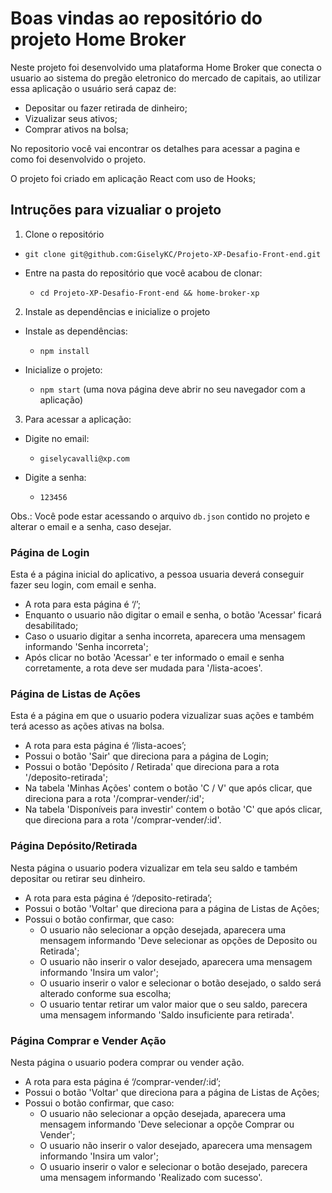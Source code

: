 # Boas vindas ao repositório do projeto Home Broker

Neste projeto foi desenvolvido uma plataforma Home Broker que conecta o usuario ao sistema do pregão eletronico do mercado de capitais, ao utilizar essa aplicação o usuário será capaz de:

  - Depositar ou fazer retirada de dinheiro;
  - Vizualizar seus ativos;
  - Comprar ativos na bolsa;

No repositorio você vai encontrar os detalhes para acessar a pagina e como foi desenvolvido o projeto.

O projeto foi criado em aplicação React com uso de Hooks;

## Intruções para vizualiar o projeto

1. Clone o repositório

  - `git clone git@github.com:GiselyKC/Projeto-XP-Desafio-Front-end.git`

- Entre na pasta do repositório que você acabou de clonar:

  - `cd Projeto-XP-Desafio-Front-end && home-broker-xp`


2. Instale as dependências e inicialize o projeto

- Instale as dependências:

  - `npm install`

- Inicialize o projeto:

  - `npm start` (uma nova página deve abrir no seu navegador com a aplicação)


3. Para acessar a aplicação:

  - Digite no email:

    - `giselycavalli@xp.com`

  - Digite a senha:

    - `123456`


Obs.: Você pode estar acessando o arquivo `db.json` contido no projeto e alterar o email e a senha, caso desejar.


### Página de Login

Esta é a página inicial do aplicativo, a pessoa usuaria deverá conseguir fazer seu login, com email e senha.

  - A rota para esta página é ‘/’;
  - Enquanto o usuario não digitar o email e senha, o botão 'Acessar' ficará desabilitado;
  - Caso o usuario digitar a senha incorreta, aparecera uma mensagem informando 'Senha incorreta';
  - Após clicar no botão 'Acessar' e ter informado o email e senha corretamente, a rota deve ser mudada para '/lista-acoes'.

### Página de Listas de Ações

Esta é a página em que o usuario podera vizualizar suas ações e também terá acesso as ações ativas na bolsa.

  - A rota para esta página é ‘/lista-acoes’;
  - Possui o botão 'Sair' que direciona para a página de Login;
  - Possui o botão 'Depósito / Retirada' que direciona para a rota '/deposito-retirada';
  - Na tabela 'Minhas Ações' contem o botão 'C / V' que após clicar, que direciona para a rota '/comprar-vender/:id';
  - Na tabela 'Disponíveis para investir' contem o botão 'C' que após clicar, que direciona para a rota '/comprar-vender/:id'.

### Página Depósito/Retirada

Nesta página o usuario podera vizualizar em tela seu saldo e também depositar ou retirar seu dinheiro.

  - A rota para esta página é ‘/deposito-retirada’;
  - Possui o botão 'Voltar' que direciona para a página de Listas de Ações;
  - Possui o botão confirmar, que caso:
    - O usuario não selecionar a opção desejada, aparecera uma mensagem informando 'Deve selecionar as opções de Deposito ou Retirada';
    - O usuario não inserir o valor desejado, aparecera uma mensagem informando 'Insira um valor';
    - O usuario inserir o valor e selecionar o botão desejado, o saldo será alterado conforme sua escolha;
    - O usuario tentar retirar um valor maior que o seu saldo, parecera uma mensagem informando 'Saldo insuficiente para retirada'.

### Página Comprar e Vender Ação

Nesta página o usuario podera comprar ou vender ação.

  - A rota para esta página é ‘/comprar-vender/:id’;
  - Possui o botão 'Voltar' que direciona para a página de Listas de Ações;
  - Possui o botão confirmar, que caso:
    - O usuario não selecionar a opção desejada, aparecera uma mensagem informando 'Deve selecionar a opçõe Comprar ou Vender';
    - O usuario não inserir o valor desejado, aparecera uma mensagem informando 'Insira um valor';
    - O usuario inserir o valor e selecionar o botão desejado, parecera uma mensagem informando 'Realizado com sucesso'.


   